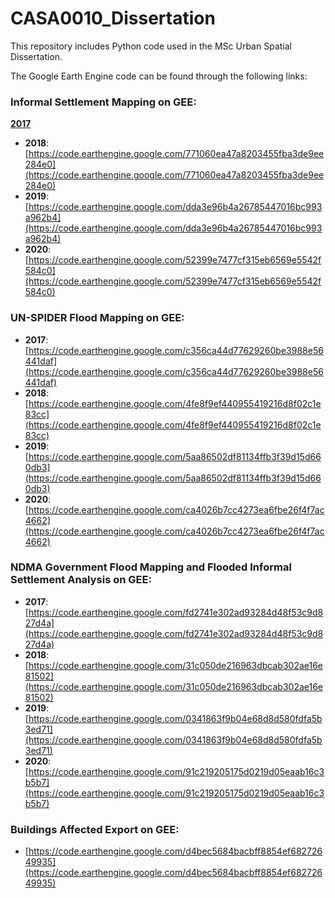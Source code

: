 # CASA0010_Dissertation

This repository includes Python code used in the MSc Urban Spatial Dissertation.

The Google Earth Engine code can be found through the following links:

### Informal Settlement Mapping on GEE:

 [**2017**](https://code.earthengine.google.com/f06316df36645f9f61863635a592dd7e)
- **2018**: [https://code.earthengine.google.com/771060ea47a8203455fba3de9ee284e0](https://code.earthengine.google.com/771060ea47a8203455fba3de9ee284e0)
- **2019**: [https://code.earthengine.google.com/dda3e96b4a26785447016bc993a962b4](https://code.earthengine.google.com/dda3e96b4a26785447016bc993a962b4)
- **2020**: [https://code.earthengine.google.com/52399e7477cf315eb6569e5542f584c0](https://code.earthengine.google.com/52399e7477cf315eb6569e5542f584c0)

### UN-SPIDER Flood Mapping on GEE:

- **2017**: [https://code.earthengine.google.com/c356ca44d77629260be3988e56441daf](https://code.earthengine.google.com/c356ca44d77629260be3988e56441daf)
- **2018**: [https://code.earthengine.google.com/4fe8f9ef440955419216d8f02c1e83cc](https://code.earthengine.google.com/4fe8f9ef440955419216d8f02c1e83cc)
- **2019**: [https://code.earthengine.google.com/5aa86502df81134ffb3f39d15d660db3](https://code.earthengine.google.com/5aa86502df81134ffb3f39d15d660db3)
- **2020**: [https://code.earthengine.google.com/ca4026b7cc4273ea6fbe26f4f7ac4662](https://code.earthengine.google.com/ca4026b7cc4273ea6fbe26f4f7ac4662)

### NDMA Government Flood Mapping and Flooded Informal Settlement Analysis on GEE:

- **2017**: [https://code.earthengine.google.com/fd2741e302ad93284d48f53c9d827d4a](https://code.earthengine.google.com/fd2741e302ad93284d48f53c9d827d4a)
- **2018**: [https://code.earthengine.google.com/31c050de216963dbcab302ae16e81502](https://code.earthengine.google.com/31c050de216963dbcab302ae16e81502)
- **2019**: [https://code.earthengine.google.com/0341863f9b04e68d8d580fdfa5b3ed71](https://code.earthengine.google.com/0341863f9b04e68d8d580fdfa5b3ed71)
- **2020**: [https://code.earthengine.google.com/91c219205175d0219d05eaab16c3b5b7](https://code.earthengine.google.com/91c219205175d0219d05eaab16c3b5b7)

### Buildings Affected Export on GEE:

- [https://code.earthengine.google.com/d4bec5684bacbff8854ef68272649935](https://code.earthengine.google.com/d4bec5684bacbff8854ef68272649935)

